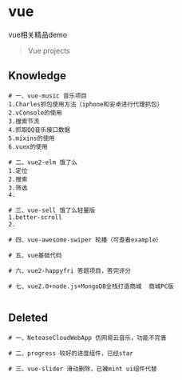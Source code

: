 # vue
vue相关精品demo

> Vue projects

## Knowledge

```
# 一、vue-music 音乐项目
1.Charles抓包使用方法（iphone和安卓进行代理抓包）
2.vConsole的使用
3.搜索节流
4.抓取QQ音乐接口数据
5.mixins的使用
6.vuex的使用

# 二、vue2-elm 饿了么
1.定位
2.搜索
3.筛选
4.

# 三、vue-sell 饿了么轻量版
1.better-scroll
2.

# 四、vue-awesome-swiper 轮播（可查看example）

# 五、vue基础代码

# 六、vue2-happyfri 答题项目，答完评分

# 七、vue2.0+node.js+MongoDB全栈打造商城  商城PC版


```

## Deleted
```
# 一、NeteaseCloudWebApp 仿网易云音乐，功能不完善

# 二、progress 较好的进度组件，已经star

# 三、vue-slider 滑动删除，已被mint ui组件代替


```

